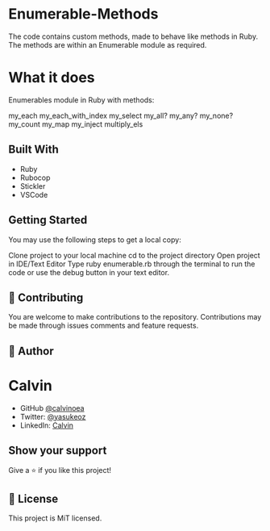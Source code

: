 # Enumerable-Methods


The code contains custom methods, made to behave like methods in Ruby. The methods are within an Enumerable module as required.


# What it does

Enumerables module in Ruby with methods:

my_each
my_each_with_index
my_select
my_all?
my_any?
my_none?
my_count
my_map
my_inject
multiply_els

## Built With

- Ruby
- Rubocop
- Stickler
- VSCode



## Getting Started
You may use the following steps to get a local copy:

Clone project to your local machine
cd to the project directory
Open project in IDE/Text Editor
Type ruby enumerable.rb through the terminal to run the code or use the debug button in your text editor.

## 🤝 Contributing
You are welcome to make contributions to the repository. Contributions may be made through issues comments and feature requests.


## 👤 Author

# Calvin
- GitHub [@calvinoea](https://github.com/calvinoea/)
- Twitter: [@yasukeoz](https://twitter.com/yasukeoz)
- LinkedIn: [Calvin](https://www.linkedin.com/in/calvin-ebun-amu-9b200017a/)

## Show your support
Give a ⭐️ if you like this project!

## 📝 License
This project is MiT licensed.








